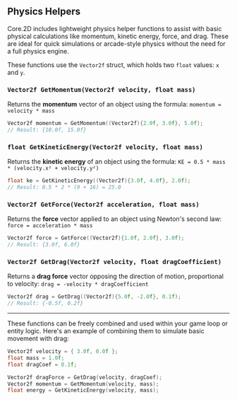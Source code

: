 ## Physics Helpers

Core.2D includes lightweight physics helper functions to assist with basic physical calculations like momentum, kinetic energy, force, and drag. These are ideal for quick simulations or arcade-style physics without the need for a full physics engine.

These functions use the `Vector2f` struct, which holds two `float` values: `x` and `y`.

### `Vector2f GetMomentum(Vector2f velocity, float mass)`

Returns the **momentum** vector of an object using the formula:
`momentum = velocity * mass`

```cpp
Vector2f momentum = GetMomentum((Vector2f){2.0f, 3.0f}, 5.0f);
// Result: {10.0f, 15.0f}
```

### `float GetKineticEnergy(Vector2f velocity, float mass)`

Returns the **kinetic energy** of an object using the formula:
`KE = 0.5 * mass * (velocity.x² + velocity.y²)`

```cpp
float ke = GetKineticEnergy((Vector2f){3.0f, 4.0f}, 2.0f);
// Result: 0.5 * 2 * (9 + 16) = 25.0
```

### `Vector2f GetForce(Vector2f acceleration, float mass)`

Returns the **force** vector applied to an object using Newton's second law:
`force = acceleration * mass`

```cpp
Vector2f force = GetForce((Vector2f){1.0f, 2.0f}, 3.0f);
// Result: {3.0f, 6.0f}
```

### `Vector2f GetDrag(Vector2f velocity, float dragCoefficient)`

Returns a **drag force** vector opposing the direction of motion, proportional to velocity:
`drag = -velocity * dragCoefficient`

```cpp
Vector2f drag = GetDrag((Vector2f){5.0f, -2.0f}, 0.1f);
// Result: {-0.5f, 0.2f}
```

---

These functions can be freely combined and used within your game loop or entity logic. Here's an example of combining them to simulate basic movement with drag:

```cpp
Vector2f velocity = { 3.0f, 0.0f };
float mass = 1.0f;
float dragCoef = 0.1f;

Vector2f dragForce = GetDrag(velocity, dragCoef);
Vector2f momentum = GetMomentum(velocity, mass);
float energy = GetKineticEnergy(velocity, mass);
```